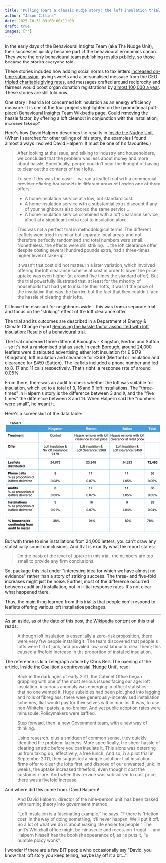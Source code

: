 ```yaml
---
title: 'Pulling apart a classic nudge story: the loft insulation trial'
author: "Jason Collins"
date: 2025-10-31 09:00:00+11:00
draft: true
images: [""]
---
```


In the early days of the Behavioural Insights Team (aka The Nudge Unit), their successes quickly became part of the behavioural economics canon. They were the only behavioural team publishing results publicly, so those became the stories everyone told.

These stories included how adding social norms to tax letters [increased on-time submission](https://www.bi.team/publications/fraud-error-and-debt-behavioural-insights-team-paper/), giving sweets and a personalised message from the CEO [tripled charitable giving rates](https://www.bi.team/publications/applying-behavioural-insights-to-charitable-giving/), and messages crafted around reciprocity and fairness would boost organ donation registrations by [almost 100,000 a year](https://www.bi.team/publications/applying-behavioural-insights-to-organ-donation/). These stories are still told now.

One story I heard a lot concerned loft insulation as an energy efficiency measure. It is one of the four projects highlighted on the (promotional puff-piece) [Behavioural Insights Team Wikipedia page](https://en.wikipedia.org/wiki/Behavioural_Insights_Team#Increasing_loft_insulation_installation). Could removing the hassle factor, by offering a loft cleanout in conjunction with the installation, increase takeup?

Here's how David Halpern describes the results in [Inside the Nudge Unit](https://www.bi.team/blogs/inside-the-nudge-unit-out-on-27th-august/). (When I searched for other tellings of this story, the examples I found almost always involved David Halpern. It must be one of his favourites.)

> After looking at the issue, and talking to industry and householders, we concluded that the problem was less about money and more about hassle. Specifically, people couldn’t bear the thought of having to clear out the contents of their lofts.
> 
> To see if this was the case ... we ran a leaflet trial with a commercial provider offering households in different areas of London one of three offers:
> 
> - A home insulation service at a low, but standard cost.
> - A home insulation service with a substantial extra discount if any of your neighbours also booked the same service ...
> - A home insulation service combined with a loft clearance service, albeit at a significant extra cost to insulation alone.

> This was not a perfect trial in methodological terms. The different leaflets were tried in similar but separate local areas, and not therefore perfectly randomised and total numbers were small. Nonetheless, the effects were still striking. ... the loft clearance offer, despite costing several hundred pounds extra, had a three-times higher level of take-up.
> 
> It wasn’t that cost did not matter. In a later variation, which involved offering the loft clearance scheme at cost in order to lower the price, uptake was even higher (at around five times the standard offer). But the trial powerfully illustrated that, at least for the minority of households that had yet to insulate their lofts, it wasn’t the price of the insulation that was the barrier, but the fact that they couldn’t face the hassle of clearing their lofts.

I'll leave the discount for neighbours aside - this was from a separate trial - and focus on the "striking" effect of the loft clearance offer.

The trial and its outcomes are described in a Department of Energy & Climate Change report [Removing the hassle factor associated with loft insulation: Results of a behavioural trial](https://assets.publishing.service.gov.uk/media/5a7c4f94ed915d3d0e87b850/DECC_loft_clearance_trial_report_final.pdf).

The trial concerned three different Boroughs - Kingston, Merton and Sutton - so it's not a randomised trial as such. In each Borough, around 24,000 leaflets were distributed advertising either loft insulation for £ $179 (Kingston), loft insulation and clearance for £369 (Merton) or insulation and clearance for £450 (Sutton). The leaflets included a phone number and led to 8, 17 and 11 calls respectively. That's right, a response rate of around 0.05%

From there, there was an audit to check whether the loft was suitable for insulation, which led to a total of 3, 16 and 9 loft installations. The "three-times" in Halpern's story is the difference between 3 and 9, and the "five times" the difference between 3 and 16. When Halpern said the "numbers were small", he meant it.

Here's a screenshot of the data table:

![](img/loft-insulation.png)

But with three to nine installations from 24,000 letters, you can't draw any statistically sound conclusions. And that is exactly what the report states:

> On the basis of the level of uptake in this trial, the numbers are too small to provide any firm conclusions.

So, package this trial under "interesting idea for which we have almost no evidence" rather than a story of striking success. The three- and five-fold increases might just be noise. Further, most of the difference occurred between audit and installation, not in initial response rates. It's not clear what happened there.

Thus, the main thing learned from this trial is that people don't respond to leaflets offering various loft installation packages.

---

As an aside, as of the date of this post, the [Wikipedia content](https://en.wikipedia.org/wiki/Behavioural_Insights_Team#Increasing_loft_insulation_installation) on this trial reads:

> Although loft insulation is essentially a zero-risk proposition, there were very few people installing it. The team discovered that people's lofts were full of junk, and provided low-cost labour to clear them; this caused a fivefold increase in the proportion of installed insulation.

The reference is to a Telegraph article by Chris Bell. The opening of the article, [Inside the Coalition's controversial 'Nudge Unit'](https://www.telegraph.co.uk/news/politics/9853384/Inside-the-Coalitions-controversial-Nudge-Unit.html), read:

> Back in the dark ages of early 2011, the Cabinet Office began grappling with one of the most serious issues facing our age: loft insulation. A curious anomaly was emerging in official statistics — that no one wanted it. Huge subsidies had been ploughed into lagging and rolls of fibreglass; there were generously-incentivised installation schemes, that would pay for themselves within months. It was, to use non-Whitehall patois, a no-brainer. And yet public adoption rates were minuscule. Policymakers were baffled.
>
> Step forward, then, a new Government team, with a new way of thinking.
>
> Using research, plus a smidgen of common sense, they quickly identified the problem: laziness. More specifically, the sheer hassle of clearing an attic before you can insulate it. This alone was deterring us from taking up, effectively, a free lunch. And so, in a pilot trial in September 2011, they suggested a simple solution: that insulation firms offer to clear the lofts first, and dispose of our unwanted junk. In weeks, the uptake increased threefold, even though it cost the customer more. And when this service was subsidised to cost price, there was a fivefold increase.

And where did this come from. David Halpern!

> And David Halpern, director of the nine-person unit, has been tasked with turning theory into government method.
> 
> “Loft insulation is a fascinating example,” he says. “If there is ‘friction cost’ in the way of doing something, it’ll never happen. We’ll put it off. So a lot of what we do is about making life easier for people.” The unit’s Whitehall office might be minuscule and recession-frugal — and Halpern himself has the bookish appearance of, as he puts it, “a humble policy wonk”.

I wonder if there are a few BIT people who occasionally say "David, you know that loft story you keep telling, maybe lay off it a bit...".
